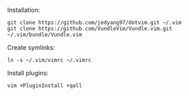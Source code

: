 Installation:

    git clone https://github.com/jedyang97/dotvim.git ~/.vim
    git clone https://github.com/VundleVim/Vundle.vim.git ~/.vim/bundle/Vundle.vim

Create symlinks:

    ln -s ~/.vim/vimrc ~/.vimrc

Install plugins:

    vim +PluginInstall +qall

